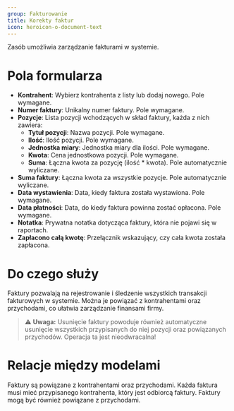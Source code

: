 ```yaml
---
group: Fakturowanie
title: Korekty faktur
icon: heroicon-o-document-text
---
```


Zasób umożliwia zarządzanie fakturami w systemie.

# Pola formularza

- **Kontrahent**: Wybierz kontrahenta z listy lub dodaj nowego. Pole wymagane.
- **Numer faktury**: Unikalny numer faktury. Pole wymagane.
- **Pozycje**: Lista pozycji wchodzących w skład faktury, każda z nich zawiera:
  - **Tytuł pozycji**: Nazwa pozycji. Pole wymagane.
  - **Ilość**: Ilość pozycji. Pole wymagane.
  - **Jednostka miary**: Jednostka miary dla ilości. Pole wymagane.
  - **Kwota**: Cena jednostkowa pozycji. Pole wymagane.
  - **Suma**: Łączna kwota za pozycję (ilość * kwota). Pole automatycznie wyliczane.
- **Suma faktury**: Łączna kwota za wszystkie pozycje. Pole automatycznie wyliczane.
- **Data wystawienia**: Data, kiedy faktura została wystawiona. Pole wymagane.
- **Data płatności**: Data, do kiedy faktura powinna zostać opłacona. Pole wymagane.
- **Notatka**: Prywatna notatka dotycząca faktury, która nie pojawi się w raportach.
- **Zapłacono całą kwotę**: Przełącznik wskazujący, czy cała kwota została zapłacona.

# Do czego służy
Faktury pozwalają na rejestrowanie i śledzenie wszystkich transakcji fakturowych w systemie. Można je powiązać z kontrahentami oraz przychodami, co ułatwia zarządzanie finansami firmy.

> ⚠️ **Uwaga:** Usunięcie faktury powoduje również automatyczne usunięcie wszystkich przypisanych do niej pozycji oraz powiązanych przychodów. Operacja ta jest nieodwracalna!

# Relacje między modelami
Faktury są powiązane z kontrahentami oraz przychodami. Każda faktura musi mieć przypisanego kontrahenta, który jest odbiorcą faktury. Faktury mogą być również powiązane z przychodami.
